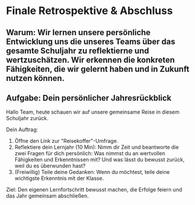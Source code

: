 # Finale Retrospektive & Abschluss

## Warum: Wir lernen unsere persönliche Entwicklung uns die unseres Teams über das gesamte Schuljahr zu reflektierne und wertzuschätzen. Wir erkennen die konkreten Fähigkeiten, die wir gelernt haben und in Zukunft nutzen können.

## Aufgabe: Dein persönlicher Jahresrückblick

Hallo Team,
heute schauen wir auf unsere gemeinsame Reise in diesem Schuljahr zurück.

Dein Auftrag:
1. Öffne den Link zur "Reisekoffer"-Umfrage.
2. Reflektiere dein Lernjahr (10 Min): Nimm dir Zeit und beantworte die zwei Fragen für dich persönlich: Was nimmst du an wertvollen Fähigkeiten und Erkenntnissen mit? Und was lässt du bewusst zurück, weil du es überwunden hast?
3. (Freiwillig) Teile deine Gedanken: Wenn du möchtest, teile deine wichtigste Erkenntnis mit der Klasse.

Ziel: Den eigenen Lernfortschritt bewusst machen, die Erfolge feiern und das Jahr gemeinsam abschließen. 

